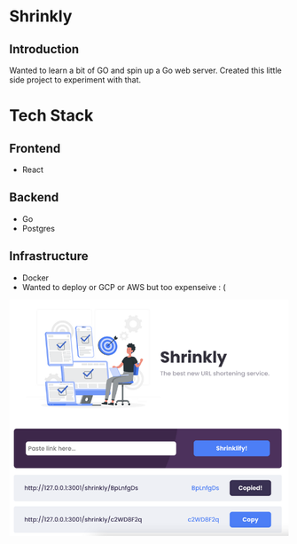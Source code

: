 # Shrinkly

## Introduction
Wanted to learn a bit of GO and spin up a Go web server. Created this little side project to experiment with that.

# Tech Stack

## Frontend
- React

## Backend
- Go
- Postgres

## Infrastructure
- Docker
- Wanted to deploy or GCP or AWS but too expenseive : (

![Demo image](/demo/demo.png)
